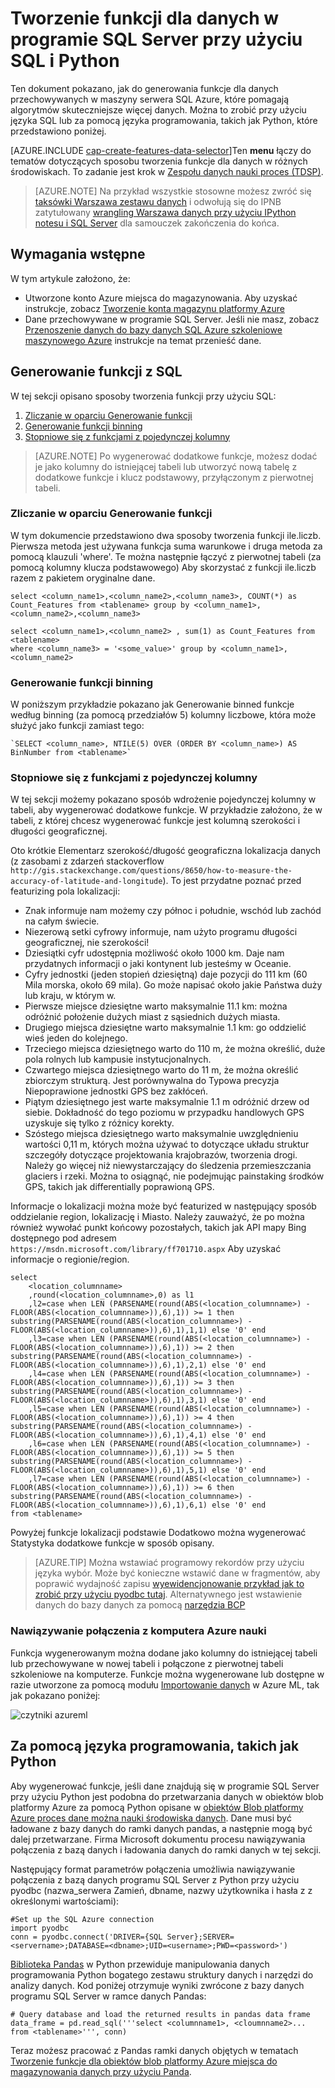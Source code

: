 <properties
    pageTitle="Tworzenie funkcji dla danych w programie SQL Server przy użyciu SQL i Python | Microsoft Azure"
    description="Proces danych z platformy SQL Azure"
    services="machine-learning"
    documentationCenter=""
    authors="bradsev"
    manager="jhubbard"
    editor="" />

<tags
    ms.service="machine-learning"
    ms.workload="data-services"
    ms.tgt_pltfrm="na"
    ms.devlang="na"
    ms.topic="article"
    ms.date="09/19/2016"
    ms.author="bradsev;fashah;garye" />


# <a name="create-features-for-data-in-sql-server-using-sql-and-python"></a>Tworzenie funkcji dla danych w programie SQL Server przy użyciu SQL i Python


Ten dokument pokazano, jak do generowania funkcje dla danych przechowywanych w maszyny serwera SQL Azure, które pomagają algorytmów skuteczniejsze więcej danych. Można to zrobić przy użyciu języka SQL lub za pomocą języka programowania, takich jak Python, które przedstawiono poniżej.

[AZURE.INCLUDE [cap-create-features-data-selector](../../includes/cap-create-features-selector.md)]Ten **menu** łączy do tematów dotyczących sposobu tworzenia funkcje dla danych w różnych środowiskach. To zadanie jest krok w [Zespołu danych nauki proces (TDSP)](https://azure.microsoft.com/documentation/learning-paths/cortana-analytics-process/).

> [AZURE.NOTE] Na przykład wszystkie stosowne możesz zwróć się [taksówki Warszawa zestawu danych](http://www.andresmh.com/nyctaxitrips/) i odwołują się do IPNB zatytułowany [wrangling Warszawa danych przy użyciu IPython notesu i SQL Server](https://github.com/Azure/Azure-MachineLearning-DataScience/blob/master/Misc/DataScienceProcess/iPythonNotebooks/machine-Learning-data-science-process-sql-walkthrough.ipynb) dla samouczek zakończenia do końca.


## <a name="prerequisites"></a>Wymagania wstępne
W tym artykule założono, że:

* Utworzone konto Azure miejsca do magazynowania. Aby uzyskać instrukcje, zobacz [Tworzenie konta magazynu platformy Azure](../storage/storage-create-storage-account.md#create-a-storage-account)
* Dane przechowywane w programie SQL Server. Jeśli nie masz, zobacz [Przenoszenie danych do bazy danych SQL Azure szkoleniowe maszynowego Azure](machine-learning-data-science-move-sql-azure.md) instrukcje na temat przenieść dane.


## <a name="sql-featuregen"></a>Generowanie funkcji z SQL

W tej sekcji opisano sposoby tworzenia funkcji przy użyciu SQL:  

1. [Zliczanie w oparciu Generowanie funkcji](#sql-countfeature)
2. [Generowanie funkcji binning](#sql-binningfeature)
3. [Stopniowe się z funkcjami z pojedynczej kolumny](#sql-featurerollout)


> [AZURE.NOTE] Po wygenerować dodatkowe funkcje, możesz dodać je jako kolumny do istniejącej tabeli lub utworzyć nową tabelę z dodatkowe funkcje i klucz podstawowy, przyłączonym z pierwotnej tabeli.

### <a name="sql-countfeature"></a>Zliczanie w oparciu Generowanie funkcji

W tym dokumencie przedstawiono dwa sposoby tworzenia funkcji ile.liczb. Pierwsza metoda jest używana funkcja suma warunkowe i druga metoda za pomocą klauzuli 'where'. Te można następnie łączyć z pierwotnej tabeli (za pomocą kolumny klucza podstawowego) Aby skorzystać z funkcji ile.liczb razem z pakietem oryginalne dane.

    select <column_name1>,<column_name2>,<column_name3>, COUNT(*) as Count_Features from <tablename> group by <column_name1>,<column_name2>,<column_name3>

    select <column_name1>,<column_name2> , sum(1) as Count_Features from <tablename>
    where <column_name3> = '<some_value>' group by <column_name1>,<column_name2>

### <a name="sql-binningfeature"></a>Generowanie funkcji binning

W poniższym przykładzie pokazano jak Generowanie binned funkcje według binning (za pomocą przedziałów 5) kolumny liczbowe, która może służyć jako funkcji zamiast tego:

    `SELECT <column_name>, NTILE(5) OVER (ORDER BY <column_name>) AS BinNumber from <tablename>`


### <a name="sql-featurerollout"></a>Stopniowe się z funkcjami z pojedynczej kolumny

W tej sekcji możemy pokazano sposób wdrożenie pojedynczej kolumny w tabeli, aby wygenerować dodatkowe funkcje. W przykładzie założono, że w tabeli, z której chcesz wygenerować funkcje jest kolumną szerokości i długości geograficznej.

Oto krótkie Elementarz szerokość/długość geograficzna lokalizacja danych (z zasobami z zdarzeń stackoverflow `http://gis.stackexchange.com/questions/8650/how-to-measure-the-accuracy-of-latitude-and-longitude`). To jest przydatne poznać przed featurizing pola lokalizacji:

- Znak informuje nam możemy czy północ i południe, wschód lub zachód na całym świecie.
- Niezerową setki cyfrowy informuje, nam użyto programu długości geograficznej, nie szerokości!
- Dziesiątki cyfr udostępnia możliwość około 1000 km. Daje nam przydatnych informacji o jaki kontynent lub jesteśmy w Oceanie.
- Cyfry jednostki (jeden stopień dziesiętną) daje pozycji do 111 km (60 Mila morska, około 69 mila). Go może napisać około jakie Państwa duży lub kraju, w którym w.
- Pierwsze miejsce dziesiętne warto maksymalnie 11.1 km: można odróżnić położenie dużych miast z sąsiednich dużych miasta.
- Drugiego miejsca dziesiętne warto maksymalnie 1.1 km: go oddzielić wieś jeden do kolejnego.
- Trzeciego miejsca dziesiętnego warto do 110 m, że można określić, duże pola rolnych lub kampusie instytucjonalnych.
- Czwartego miejsca dziesiętnego warto do 11 m, że można określić zbiorczym strukturą. Jest porównywalna do Typowa precyzja Niepoprawione jednostki GPS bez zakłóceń.
- Piątym dziesiętnego jest warte maksymalnie 1.1 m odróżnić drzew od siebie. Dokładność do tego poziomu w przypadku handlowych GPS uzyskuje się tylko z różnicy korekty.
- Szóstego miejsca dziesiętnego warto maksymalnie uwzględnieniu wartości 0,11 m, których można używać to dotyczące układu struktur szczegóły dotyczące projektowania krajobrazów, tworzenia drogi. Należy go więcej niż niewystarczający do śledzenia przemieszczania glaciers i rzeki. Można to osiągnąć, nie podejmując painstaking środków GPS, takich jak differentially poprawioną GPS.

Informacje o lokalizacji można może być featurized w następujący sposób oddzielanie region, lokalizację i Miasto. Należy zauważyć, że po można również wywołać punkt końcowy pozostałych, takich jak API mapy Bing dostępnego pod adresem `https://msdn.microsoft.com/library/ff701710.aspx` Aby uzyskać informacje o regionie/region.

    select
        <location_columnname>
        ,round(<location_columnname>,0) as l1       
        ,l2=case when LEN (PARSENAME(round(ABS(<location_columnname>) - FLOOR(ABS(<location_columnname>)),6),1)) >= 1 then substring(PARSENAME(round(ABS(<location_columnname>) - FLOOR(ABS(<location_columnname>)),6),1),1,1) else '0' end     
        ,l3=case when LEN (PARSENAME(round(ABS(<location_columnname>) - FLOOR(ABS(<location_columnname>)),6),1)) >= 2 then substring(PARSENAME(round(ABS(<location_columnname>) - FLOOR(ABS(<location_columnname>)),6),1),2,1) else '0' end     
        ,l4=case when LEN (PARSENAME(round(ABS(<location_columnname>) - FLOOR(ABS(<location_columnname>)),6),1)) >= 3 then substring(PARSENAME(round(ABS(<location_columnname>) - FLOOR(ABS(<location_columnname>)),6),1),3,1) else '0' end     
        ,l5=case when LEN (PARSENAME(round(ABS(<location_columnname>) - FLOOR(ABS(<location_columnname>)),6),1)) >= 4 then substring(PARSENAME(round(ABS(<location_columnname>) - FLOOR(ABS(<location_columnname>)),6),1),4,1) else '0' end     
        ,l6=case when LEN (PARSENAME(round(ABS(<location_columnname>) - FLOOR(ABS(<location_columnname>)),6),1)) >= 5 then substring(PARSENAME(round(ABS(<location_columnname>) - FLOOR(ABS(<location_columnname>)),6),1),5,1) else '0' end     
        ,l7=case when LEN (PARSENAME(round(ABS(<location_columnname>) - FLOOR(ABS(<location_columnname>)),6),1)) >= 6 then substring(PARSENAME(round(ABS(<location_columnname>) - FLOOR(ABS(<location_columnname>)),6),1),6,1) else '0' end     
    from <tablename>

Powyżej funkcje lokalizacji podstawie Dodatkowo można wygenerować Statystyka dodatkowe funkcje w sposób opisany.


> [AZURE.TIP] Można wstawiać programowy rekordów przy użyciu języka wybór. Może być konieczne wstawić dane w fragmentów, aby poprawić wydajność zapisu [wyewidencjonowanie przykład jak to zrobić przy użyciu pyodbc tutaj](https://code.google.com/p/pypyodbc/wiki/A_HelloWorld_sample_to_access_mssql_with_python).
Alternatywnego jest wstawienie danych do bazy danych za pomocą [narzędzia BCP](https://msdn.microsoft.com/library/ms162802.aspx)

### <a name="sql-aml"></a>Nawiązywanie połączenia z komputera Azure nauki

Funkcja wygenerowanym można dodane jako kolumny do istniejącej tabeli lub przechowywane w nowej tabeli i połączone z pierwotnej tabeli szkoleniowe na komputerze. Funkcje można wygenerowane lub dostępne w razie utworzone za pomocą modułu [Importowanie danych](https://msdn.microsoft.com/library/azure/4e1b0fe6-aded-4b3f-a36f-39b8862b9004/) w Azure ML, tak jak pokazano poniżej:

![czytniki azureml](./media/machine-learning-data-science-process-sql-server-virtual-machine/reader_db_featurizedinput.png)

## <a name="python"></a>Za pomocą języka programowania, takich jak Python

Aby wygenerować funkcje, jeśli dane znajdują się w programie SQL Server przy użyciu Python jest podobna do przetwarzania danych w obiektów blob platformy Azure za pomocą Python opisane w [obiektów Blob platformy Azure proces dane można nauki środowiska danych](machine-learning-data-science-process-data-blob.md). Dane musi być ładowane z bazy danych do ramki danych pandas, a następnie mogą być dalej przetwarzane. Firma Microsoft dokumentu procesu nawiązywania połączenia z bazą danych i ładowania danych do ramki danych w tej sekcji.

Następujący format parametrów połączenia umożliwia nawiązywanie połączenia z bazą danych programu SQL Server z Python przy użyciu pyodbc (nazwa_serwera Zamień, dbname, nazwy użytkownika i hasła z z określonymi wartościami):

    #Set up the SQL Azure connection
    import pyodbc
    conn = pyodbc.connect('DRIVER={SQL Server};SERVER=<servername>;DATABASE=<dbname>;UID=<username>;PWD=<password>')

[Biblioteka Pandas](http://pandas.pydata.org/) w Python przewiduje manipulowania danych programowania Python bogatego zestawu struktury danych i narzędzi do analizy danych. Kod poniżej otrzymuje wyniki zwrócone z bazy danych programu SQL Server w ramce danych Pandas:

    # Query database and load the returned results in pandas data frame
    data_frame = pd.read_sql('''select <columnname1>, <cloumnname2>... from <tablename>''', conn)

Teraz możesz pracować z Pandas ramki danych objętych w tematach [Tworzenie funkcje dla obiektów blob platformy Azure miejsca do magazynowania danych przy użyciu Panda](machine-learning-data-science-create-features-blob.md).
